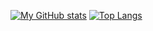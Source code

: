 [![My GitHub stats](https://github-readme-stats.vercel.app/api?username=dofy&show_icons=true&theme=aura&hide=contribs&include_all_commits=true&line_height=24)](https://github.com/anuraghazra/github-readme-stats) [![Top Langs](https://github-readme-stats.vercel.app/api/top-langs/?username=dofy&theme=aura&layout=compact&card_width=280)](https://github.com/anuraghazra/github-readme-stats)

